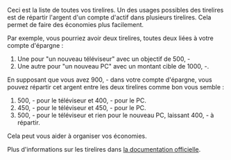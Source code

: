 Ceci est la liste de toutes vos tirelires. Un des usages possibles des tirelires est de répartir l'argent d'un compte d'actif dans plusieurs tirelires. Cela permet de faire des économies plus facilement.

Par exemple, vous pourriez avoir deux tirelires, toutes deux liées à votre compte d'épargne :

1. Une pour "un nouveau téléviseur" avec un objectif de 500, -
2. Une autre pour "un nouveau PC" avec un montant cible de 1000, -.

En supposant que vous avez 900, - dans votre compte d'épargne, vous pouvez répartir cet argent entre les deux tirelires comme bon vous semble :

1. 500, - pour le téléviseur et 400, - pour le PC.
2. 450, - pour le téléviseur et 450, - pour le PC.
3. 500, - pour le téléviseur et rien pour le nouveau PC, laissant 400, - à répartir.

Cela peut vous aider à organiser vos économies.

Plus d'informations sur les tirelires dans [la documentation officielle](https://firefly-iii.readthedocs.io/en/latest/advanced/piggies.html).